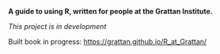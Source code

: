 **A guide to using R, written for people at the Grattan Institute.**

_This project is in development_

Built book in progress: https://grattan.github.io/R_at_Grattan/
